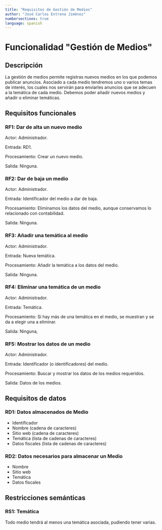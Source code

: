 ```yaml
---
title: "Requisitos de Gestión de Medios"
author: "José Carlos Entrena Jiménez"
numbersections: true
language: spanish
---
```


# Funcionalidad "Gestión de Medios"

## Descripción 

La gestión de medios permite registras nuevos medios en los que podemos publicar anuncios. Asociado a cada medio tendremos uno o varios temas de interés, los cuales nos servirán para enviarles anuncios que se adecuen a la temática de cada medio. Debemos poder añadir nuevos medios y añadir o eliminar temáticas. 

## Requisitos funcionales 

### RF1: Dar de alta un nuevo medio

Actor: 
Administrador. 

Entrada: 
RD1. 

Procesamiento: 
Crear un nuevo medio. 

Salida: 
Ninguna. 

### RF2: Dar de baja un medio

Actor: 
Administrador. 

Entrada: 
Identificador del medio a dar de baja. 

Procesamiento: 
Eliminamos los datos del medio, aunque conservamos lo relacionado con contabilidad. 

Salida: 
Ninguna. 

### RF3: Añadir una temática al medio
 
Actor: 
Administrador. 

Entrada: 
Nueva temática.

Procesamiento: 
Añadir la temática a los datos del medio. 

Salida: 
Ninguna. 

### RF4: Eliminar una temática de un medio

Actor: 
Administrador. 

Entrada: 
Temática. 

Procesamiento: 
Si hay más de una temática en el medio, se muestran y se da a elegir una a eliminar. 

Salida: 
Ninguna,


### RF5: Mostrar los datos de un medio

Actor:
Administrador.

Entrada: 
Identificador (o identificadores) del medio. 

Procesamiento: 
Buscar y mostrar los datos de los medios requeridos. 

Salida: 
Datos de los medios. 


## Requisitos de datos

### RD1: Datos almacenados de Medio 
   - Identificador
   - Nombre (cadena de caracteres)
   - Sitio web (cadena de caracteres)
   - Temática (lista de cadenas de caracteres)
   - Datos fiscales (lista de cadenas de caracteres)

### RD2: Datos necesarios para almacenar un Medio 
   - Nombre
   - Sitio web 
   - Temática
   - Datos fiscales


## Restricciones semánticas

### RS1: Temática
Todo medio tendrá al menos una temática asociada, pudiendo tener varias. 



